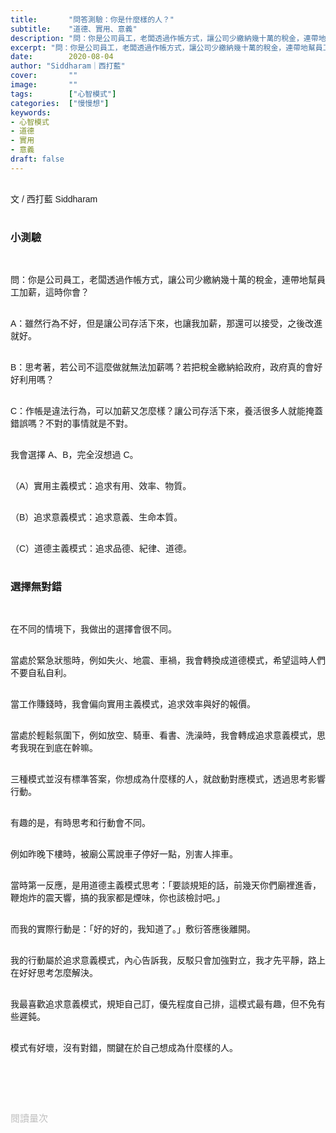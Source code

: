 ```yaml
---
title:       "問答測驗：你是什麼樣的人？"
subtitle:    "道德、實用、意義"
description: "問：你是公司員工，老闆透過作帳方式，讓公司少繳納幾十萬的稅金，連帶地幫員工加薪，這時你會？"
excerpt: "問：你是公司員工，老闆透過作帳方式，讓公司少繳納幾十萬的稅金，連帶地幫員工加薪，這時你會？"
date:        2020-08-04
author: "Siddharam｜西打藍"
cover:       ""
image:       ""
tags:        ["心智模式"]
categories:  ["慢慢想"]
keywords:
- 心智模式
- 道德
- 實用
- 意義
draft: false
---
```


<article style="font-family: 'Noto Sans TC', '微軟正黑體', sans-serif; font-weight: 300;">

<br>文 / 西打藍 Siddharam<br><br>

<h3 class="article-h1-color">小測驗</h3><br>

問：你是公司員工，老闆透過作帳方式，讓公司少繳納幾十萬的稅金，連帶地幫員工加薪，這時你會？<br><br>

A：雖然行為不好，但是讓公司存活下來，也讓我加薪，那還可以接受，之後改進就好。<br><br>

B：思考著，若公司不這麼做就無法加薪嗎？若把稅金繳納給政府，政府真的會好好利用嗎？<br><br>

C：作帳是違法行為，可以加薪又怎麼樣？讓公司存活下來，養活很多人就能掩蓋錯誤嗎？不對的事情就是不對。<br><br>

我會選擇 A、B，完全沒想過 C。<br><br>

（A）實用主義模式：追求有用、效率、物質。<br><br>

（B）追求意義模式：追求意義、生命本質。<br><br>

（C）道德主義模式：追求品德、紀律、道德。<br><br>


<h3 class="article-h1-color">選擇無對錯</h3><br>

在不同的情境下，我做出的選擇會很不同。<br><br>

當處於緊急狀態時，例如失火、地震、車禍，我會轉換成道德模式，希望這時人們不要自私自利。<br><br>

當工作賺錢時，我會偏向實用主義模式，追求效率與好的報價。<br><br>

當處於輕鬆氛圍下，例如放空、騎車、看書、洗澡時，我會轉成追求意義模式，思考我現在到底在幹嘛。<br><br>

三種模式並沒有標準答案，你想成為什麼樣的人，就啟動對應模式，透過思考影響行動。<br><br>

有趣的是，有時思考和行動會不同。<br><br>

例如昨晚下樓時，被廟公罵說車子停好一點，別害人摔車。<br><br>

當時第一反應，是用道德主義模式思考：「要談規矩的話，前幾天你們廟裡進香，鞭炮炸的震天響，搞的我家都是煙味，你也該檢討吧。」<br><br>

而我的實際行動是：「好的好的，我知道了。」敷衍答應後離開。<br><br>

我的行動屬於追求意義模式，內心告訴我，反駁只會加強對立，我才先平靜，路上在好好思考怎麼解決。<br><br>

我最喜歡追求意義模式，規矩自己訂，優先程度自己排，這模式最有趣，但不免有些遲鈍。<br><br>

模式有好壞，沒有對錯，關鍵在於自己想成為什麼樣的人。<br><br>





<br><br><br>

</article>

<div style="color: #bfbfbf; font-size: 15px;" id="busuanzi_container_page_pv">
  閱讀量<span id="busuanzi_value_page_pv"></span>次
</div>

<script src="../../js/post.js"></script>




